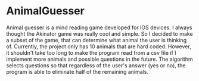 # AnimalGuesser

Animal guesser is a mind reading game developed for IOS devices. I always thought the Akinator game was really cool and simple.
So I decided to make a subset of the game, that can determine what animal the user is thinking of.
Currently, the project only has 10 animals that are hard coded. However, it shouldn't take too long to make the program read from a csv file if I implement more animals
and possible questions in the future.
The algorithm selects questions so that regardless of the user's answer (yes or no), the program is able to eliminate half of the remaining animals.
